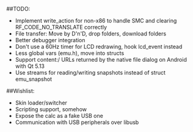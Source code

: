 ##TODO:
* Implement write_action for non-x86 to handle SMC and clearing RF_CODE_NO_TRANSLATE correctly
* File transfer: Move by D'n'D, drop folders, download folders
* Better debugger integration
* Don't use a 60Hz timer for LCD redrawing, hook lcd_event instead
* Less global vars (emu.h), move into structs
* Support content:/ URLs returned by the native file dialog on Android with Qt 5.13
* Use streams for reading/writing snapshots instead of struct emu_snapshot 

##Wishlist:
* Skin loader/switcher
* Scripting support, somehow
* Expose the calc as a fake USB one
* Communication with USB peripherals over libusb
